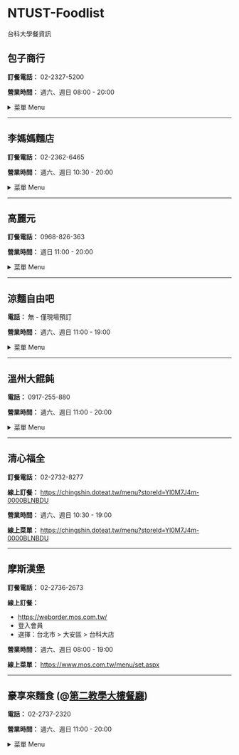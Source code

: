 # NTUST-Foodlist
台科大學餐資訊

## 包子商行

**訂餐電話：** 02-2327-5200

**營業時間：** 週六、週日 08:00 - 20:00

<details>
<summary>菜單 Menu</summary>

**菜單僅供參考，實際品項、金額以店家公告為準**  
**Menu is for reference only. Actual items and prices are subject to store announcements.**

### 包子類

| 中文名稱 | 英文名稱 | 校內價格 NTUST member($) | 校外價格 Non-NTUST member($) |
|---------|----------|----------|----------|
| 原味肉包 | Original Meat Bun | 32 | 35 |
| 辣味肉包 | Spicy Meat Bun | 32 | 35 |
| 蛋黃肉包 | Egg Yolk Meat Bun | 32 | 35 |
| 雞肉起司包 | Chicken Cheese Buns | 32 | 35 |
| 香菇蔬菜包 | Mushroom Vegetable Bun | 32 | 35 |
| 素香筍包 | Vegetarian Bamboo Bun | 32 | 35 |
| 芝麻包 | Sesame Bun | 32 | 35 |

### 饅頭類

| 中文名稱 | 英文名稱 | 校內價格 NTUST member($) | 校外價格 Non-NTUST member($) |
|---------|----------|----------|----------|
| 乳酪饅頭 | Cheese Buns | 29 | 32 |
| 黑糖饅頭 | Brown Sugar Mantou | 23 | 25 |

### 飲料類

| 中文名稱 | 英文名稱 | 校內價格 NTUST member($) | 校外價格 Non-NTUST member($) |
|---------|----------|----------|----------|
| 豆漿 | Soybean Milk | 27 | 30 |
| 豆漿紅茶 | Soy Milk Tea | 27 | 30 |
| 無糖豆漿 | Sugar-free Soy Milk | 27 | 30 |
| 米漿 | Rice Milk | 27 | 30 |
| 黑豆漿 | Black Soy Milk | 27 | 30 |
| 鮮奶紅茶 | Fresh Milk Black Tea | 36 | 40 |
| 紅茶 | Black Tea | 23 | 25 |

</details>

---

## 李媽媽麵店

**訂餐電話：** 02-2362-6465

**營業時間：** 週六、週日 10:30 - 20:00

<details>
<summary>菜單 Menu</summary>

**菜單僅供參考，實際品項、金額以店家公告為準**  
**Menu is for reference only. Actual items and prices are subject to store announcements.**

### 麵類 (Noodles)

| 中文名稱 | 英文名稱 | 校內價格 NTUST member($) | 校外價格 Non-NTUST member($) |
|---------|----------|----------|----------|
| 傻瓜大乾麵 | Large Dry Noodles | 50 | 60 |
| 肉燥大乾麵 | Large Dry Noodles with Meat | 55 | 65 |
| 擔仔麵 | Tann-ah Noodles | 55 | 65 |
| 切仔麵 | Noodle Soup | 55 | 65 |
| 貢丸麵 | Meatball Noodles | 55 | 65 |
| 魚丸麵 | Fishball Noodles | 55 | 65 |
| 大滷麵 | Braised Noodles | 65 | 75 |
| 哨子麵 | Sour Noodles Soup with Minced Pork | 65 | 75 |
| 鮮肉餛飩麵 | Fresh Meat Wonton Noodles | 60 | 70 |
| 鮮肉餛飩乾麵 | Fresh Meat Wonton Dry Noodles | 60 | 70 |
| 酸辣餛飩麵 | Sour and Spicy Wonton Noodles | 65 | 75 |
| 紅油抄手麵 | Spicy Wonton Noodles | 60 | 70 |

### 麵/飯類 (Noodles/Rice)

| 中文名稱 | 英文名稱 | 校內價格 NTUST member($) | 校外價格 Non-NTUST member($) |
|---------|----------|----------|----------|
| 香菇雞麵/飯 | Chicken and Mushrooms Noodles/Rice | 85 | 95 |
| 麻油雞麵/飯 | Sesame Oil Chicken Noodles/Rice | 85 | 95 |
| 十全大補雞麵/飯 | Ten Ingredients Chicken Noodles/Rice | 85 | 95 |
| 赤肉羹麵/飯 | Noodles/Rice in Thick Soup with Pork | 65 | 75 |
| 魷魚羹麵/飯 | Noodles/Rice in Thick Soup with Squid | 65 | 75 |
| 花枝羹麵/飯 | Noodles/Rice in Thick Soup with Cuttlefish | 65 | 75 |
| 麻婆豆腐麵/飯 | Mapo Tofu Noodles/Rice | 55 | 65 |
| 起司茄汁肉燥麵/飯 | Cheese Tomato Meat Sauce Rice/Noodles | 80 | 90 |

### 湯品 (Soup)

| 中文名稱 | 英文名稱 | 校內價格 NTUST member($) | 校外價格 Non-NTUST member($) |
|---------|----------|----------|----------|
| 青菜豆腐湯 | Vegetables and Tofu Soup | 35 | 45 |
| 魚丸湯 | Fishball Soup | 30 | 40 |
| 貢丸湯 | Meatball Soup | 30 | 40 |
| 酸辣湯 | Sour and Spicy Soup | 30 | 40 |
| 香菇雞湯 | Mushrooms and Chicken Soup | 65 | 75 |
| 麻油雞湯 | Sesame Oil Chicken Soup | 65 | 75 |
| 十全大補雞湯 | Ten Ingredients Chicken Soup | 65 | 75 |
| 鮮肉餛飩湯 | Fresh Meat Wonton Soup | 50 | 60 |

### 水餃類 (Dumplings)

| 中文名稱 | 英文名稱 | 校內價格 NTUST member($) | 校外價格 Non-NTUST member($) |
|---------|----------|----------|----------|
| 韭菜水餃 | Chive Dumplings | 75 | 85 |
| 高麗菜水餃 | Cabbage and Pork Dumplings | 75 | 85 |
| 酸辣湯餃麵 | Hot and Sour Soup Dumpling Noodles | 85 | 95 |
| 香菇雞湯湯餃麵 | Mushroom Chicken Soup Dumpling Noodles | 85 | 95 |

### 鍋類 (Hot Pot)

| 中文名稱 | 英文名稱 | 校內價格 NTUST member($) | 校外價格 Non-NTUST member($) |
|---------|----------|----------|----------|
| 酸菜豬肉鍋 | Pickled Vegetables with Pork | 85 | 95 |
| 菇菇豬肉鍋 | Mushrooms and Pork Stew | 85 | 95 |
| 蔬菜豬肉鍋 | Vegetables and Pork Stew | 95 | 105 |
| 麻辣豬肉鍋 | Pork Mala Stew | 95 | 105 |
| 泡菜豬肉鍋 | Kimchi Pork Stew | 85 | 95 |
| 雞肉蔬菜鍋 | Vegetables and Chicken Stew | 85 | 95 |

### 其他 (Others)

| 中文名稱 | 英文名稱 | 校內價格 NTUST member($) | 校外價格 Non-NTUST member($) |
|---------|----------|----------|----------|
| 燙青菜 | Blanched Vegetables | 30 | 40 |
| 紅油抄手 | Spicy Wonton | 50 | 60 |
| 十錦雞肉冬粉煲 | Ten Ingredients Chicken Vermicelli Soup | 95 | 105 |
| 蘿蔔燒肉冬粉煲 | Roasted Pork Pineapple Vermicelli Soup | 95 | 105 |

</details>

---

## 高麗元

**訂餐電話：** 0968-826-363

**營業時間：** 週日 11:00 - 20:00

<details>
<summary>菜單 Menu</summary>

**菜單僅供參考，實際品項、金額以店家公告為準**  
**Menu is for reference only. Actual items and prices are subject to store announcements.**

### 拌飯類 (Bibimbap)

| 中文名稱 | 英文名稱 | 校內價格 NTUST member($) | 校外價格 Non-NTUST member($) |
|---------|----------|----------|----------|
| 韓式蔬菜拌飯 | Korean Vegetable Bibimbap | 60 | 70 |
| 韓式豬肉拌飯 | Korean Pork Bibimbap | 80 | 90 |
| 韓式牛肉拌飯 | Korean Beef Bibimbap | 85 | 95 |
| 韓式腿排拌飯 | Korean Chicken Leg Bibimbap | 80 | 90 |
| 韓式炸雞拌飯 | Korean Fried Chicken Bibimbap | 80 | 90 |
| 韓式烤雞肉拌飯 | Korean BBQ Chicken Bibimbap | 85 | 95 |

### 烤肉類 (Roast Food / Barbeque)

| 中文名稱 | 英文名稱 | 校內價格 NTUST member($) | 校外價格 Non-NTUST member($) |
|---------|----------|----------|----------|
| 韓式烤豬肉飯 | Korean BBQ Pork Rice | 80 | 90 |
| 韓式烤牛肉飯 | Korean BBQ Beef Rice | 85 | 95 |
| 韓式烤雞肉飯 | Korean BBQ Chicken Rice | 85 | 95 |
| 韓式腿排飯 | Korean Chicken Leg Rice | 75 | 85 |
| 韓式蜜汁腿排飯 | Korean Honey Chicken Rice | 80 | 90 |
| 韓式炸雞飯 | Korean Fried Chicken Rice | 80 | 90 |
| 韓式雞排飯 | Korean Chicken Chop Rice | 95 | 105 |
| 韓式安東雞肉飯 | Korean Andong Chicken Rice | 85 | 95 |
| 韓式黑豬排飯 | Korean Black Pork Chop Rice | 80 | 90 |
| 四菜飯 | Four Course Meal | 60 | 70 |

### 小火鍋類 (Small Hot Pot)

| 中文名稱 | 英文名稱 | 校內價格 NTUST member($) | 校外價格 Non-NTUST member($) |
|---------|----------|----------|----------|
| 蔬菜豆腐鍋 | Vegetable Tofu Hot Pot | 80 | 90 |
| 蔬菜泡菜鍋 | Vegetable Kimchi Hot Pot | 80 | 90 |
| 豆腐泡菜鍋 | Tofu Kimchi Hot Pot | 85 | 95 |
| 豬肉豆腐鍋 | Pork Tofu Hot Pot | 95 | 105 |
| 豬肉泡菜鍋 | Pork Kimchi Hot Pot | 95 | 105 |
| 牛肉豆腐鍋 | Beef Tofu Hot Pot | 100 | 110 |
| 牛肉泡菜鍋 | Beef Kimchi Hot Pot | 100 | 110 |
| 蔬菜部隊鍋 | Vegetable Cheese Hot Pot | 90 | 100 |
| 豬肉部隊鍋 | Pork Cheese Hot Pot | 110 | 120 |
| 牛肉部隊鍋 | Beef Cheese Hot Pot | 120 | 130 |

</details>


---

## 涼麵自由吧

**電話：** 無 - 僅現場預訂

**營業時間：** 週六、週日 11:00 - 19:00

<details>
<summary>菜單 Menu</summary>

**菜單僅供參考，實際品項、金額以店家公告為準**  
**Menu is for reference only. Actual items and prices are subject to store announcements.**

### 麵類

| 中文名稱 | 英文名稱 | 校內價格 NTUST member($) | 校外價格 Non-NTUST member($) |
|---------|----------|----------|----------|
| 菜菜肉燥乾拌麵 | Dried Vegetables and Meat Noodles | 80 | 90 |
| 雙醬麵 | Double Sauce Noodles | 80 | 90 |
| 乾拌麵(小) | Dry Noodle (Small) | 45 | 55 |
| 乾拌麵(大) | Dry Noodle (Big) | 65 | 75 |
| 菜菜肉燥意麵 | Pasta with Vegetables and Pork | 80 | 90 |
| 泡菜意麵 | Kimchi Pasta | 65 | 75 |
| 乾拌意麵(小) | Dry Pasta (Small) | 45 | 55 |
| 乾拌意麵(大) | Dry Pasta (Big) | 65 | 75 |
| 招牌味增湯麵(可素) | Signature Miso Soup Noodles (Can Choose Vegetarian) | 80 | 90 |
| 紫菜蕃茄烏龍湯麵 | Seaweed and Tomato Oolong Noodle Soup | 80 | 90 |
| 蕃茄烏龍麵 | Tomato Udon | 80 | 90 |
| 蕎麥麵 | Soba Noodles | 80 | 90 |
| 藜麥麵 | Quinoa Noodles | 80 | 90 |
| 綠藻麵 | Chlorella Noodles | 80 | 90 |
| 黃涼麵 | Yellow Cold Noodles | 80 | 90 |
| 菜菜雙醬刀削拌麵 | Noodle with Sesame Sauce and Fried Sauce | 80 | 90 |
| 菜菜麻醬刀削拌麵(素) | Noodle with Sesame Sauce and Fried Sauce (Vegetarian) | 80 | 90 |
| 麻不辣刀削拌麵 | Spicy Noodles | 80 | 90 |
| 菜菜雙醬蕃茄烏龍麵 | Double Sauce Tomato Udon | 80 | 90 |
| 菜菜麻醬蕃茄烏龍麵(素) | Double Sauce Tomato Udon (Vegetarian) | 80 | 90 |
| 爆香柴魚烏龍麵 | Sauteed Bonito Udon | 80 | 90 |
| 紅龍果涼麵 | Dragon Fruit Cold Noodles | 80 | 90 |
| 三杯麵 | Three Cups Noodles | 80 | 90 |
| 菜菜三杯麵 | Three Cups Noodles with Vegetables | 80 | 90 |
| 菜菜三杯蕃茄烏龍麵 | Three Cups Tomato Udon Noodles with Vegetables | 80 | 90 |
| 菜菜三杯意麵 | Three Cups Noodles Yi Mein with Vegetables | 80 | 90 |
| 菜菜三杯刀削麵 | Three Cups Knife-Cut Noodles with Vegetables | 80 | 90 |
| 蒜香牛奶湯麵 | Garlic Milk Soup Noodles | 100 | 110 |
| 麻醬乾拌意麵 | Sesame Sauce Dry Tossed Noodles | 50 | 60 |
| 菜菜麻醬意麵 | Vegetarian Sesame Sauce Noodles | 80 | 90 |
| 麻醬乾拌意麵(大) | Large Sesame Sauce Dry Tossed Noodles | 75 | 85 |

### 小菜配菜

| 中文名稱 | 英文名稱 | 校內價格 NTUST member($) | 校外價格 Non-NTUST member($) |
|---------|----------|----------|----------|
| 溏心蛋 | Soft-boiled Egg | 25 | 35 |
| 舒肥雞 | Sous Vide Chicken Breast | 30 | 40 |
| 燙豆芽菜 | Bean Sprouts | 30 | 40 |
| 味噌湯(素) | Miso Soup (Vegetarian) | 15 | 25 |

### 加購項目

| 中文名稱 | 英文名稱 | 價格($) |
|---------|----------|----------|
| 水煮蛋 | Boiled Egg | 10 |
| 溏心蛋 | Soft-boiled Egg | 25 |
| 舒肥雞 | Sous Vide Chicken Breast | 30 |

### 自選麵（均一價 80 元）
- Step 1：麵體（五選一）
  - 藜麥麵
  - 綠藻麵
  - 蕎麥麵
  - 黃涼麵
  - 紅龍果麵
- Step 2：醬汁（四選一）
  - 芝麻醬
  - 和風醬
  - 柴魚醬
  - 四川麻辣醬
- Step 3：配料
  - 現場選五種配料

</details>


---

## 溫州大餛飩

**電話：** 0917-255-880

**營業時間：** 週六、週日 11:00 - 20:00

<details>
<summary>菜單 Menu</summary>

**菜單僅供參考，實際品項、金額以店家公告為準**  
**Menu is for reference only. Actual items and prices are subject to store announcements.**

### 湯麵類 (Noodle Soup)

| 中文名稱 | 英文名稱 | 校內價格 NTUST member($) | 校外價格 Non-NTUST member($) |
|---------|----------|----------|----------|
| 蝦肉餛飩麵 | Shrimp Wonton Noodles | 70 | 80 |
| 菜肉餛飩麵 | Vegetables and Meat Wonton Noodles | 65 | 75 |
| 鮮肉餛飩麵 | Fresh Meat Wonton Noodles | 60 | 70 |
| 虱目魚麵 | Milkfish Noodles | 75 | 85 |
| 榨菜肉絲麵 | Shredded Meat with Pickled Vegetable Noodles | 80 | 90 |
| 牛肉河粉 | Beef Pho | 85 | 95 |
| 豬肉河粉 | Pork Pho | 85 | 95 |
| 過橋米線 | GuoQiao Rice-Flour Noodles | 85 | 95 |
| 瘦肉麵 | Noodles with Lean Meat | 80 | 90 |
| 豬肝麵 | Pork Liver Noodles | 75 | 85 |
| 嘴邊肉麵 | Pork Jowl Noodles | 75 | 85 |
| 蕃茄蛋花麵 | Tomato Egg Noodles | 75 | 85 |
| 清江豆腐麵 | QingJiang Tofu Noodles | 60 | 70 |
| 魯肉飯 | Braised Pork Rice | 50 | 60 |

### 乾麵類 (Dried Noodles)

| 中文名稱 | 英文名稱 | 校內價格 NTUST member($) | 校外價格 Non-NTUST member($) |
|---------|----------|----------|----------|
| 蝦肉炒手麵 | Stir-Fried Noodles with Shrimp | 90 | 100 |
| 菜肉炒手麵 | Stir-Fried Noodles with Vegetables and Meat | 85 | 95 |
| 鮮肉炒手麵 | Stir-Fried Noodles with Fresh Meat | 80 | 90 |
| 香辣老虎麵 | Spicy Tiger Noodles | 55 | 65 |
| 香辣老虎麵(大) | Spicy Tiger Noodles (Large) | 75 | 85 |
| 炸醬麵 | Noodles with Soybean Paste | 55 | 65 |
| 炸醬麵(大) | Noodles with Soybean Paste (Large) | 75 | 85 |
| 麻醬麵 | Noodles with Sesame Sauce | 50 | 60 |
| 麻醬麵(大) | Noodles with Sesame Sauce (Large) | 70 | 80 |
| 旦旦麵 | DanDan Noodles (Chili Oil) | 50 | 60 |
| 旦旦麵(大) | DanDan Noodles (Chili Oil) (Large) | 70 | 80 |
| 乾拌粉 | Stir Fried Vermicelli | 75 | 85 |
| 酸辣粉 | Sour and Spicy Vermicelli | 75 | 85 |
| 雙醬麵 | Double Sauce Noodles (Sesame and Soybean Sauce) | 65 | 75 |
| 雙醬麵(大) | Double Sauce Noodles (Sesame and Soybean Sauce) (Large) | 85 | 95 |

### 炒麵類 (Fried Noodles)

| 中文名稱 | 英文名稱 | 校內價格 NTUST member($) | 校外價格 Non-NTUST member($) |
|---------|----------|----------|----------|
| 沙茶牛肉炒麵 | Shacha Sauce Beef Fried Noodles | 85 | 95 |
| 沙茶羊肉炒麵 | Shacha Sauce Lamb Fried Noodles | 85 | 95 |
| 沙茶豬肉炒麵 | Shacha Sauce Pork Fried Noodles | 80 | 90 |
| 蝦仁炒麵 | Shrimp Fried Noodles | 85 | 95 |
| 蔬菜炒麵 | Vegetables Fried Noodles | 70 | 80 |

### 炒飯類 (Fried Rice)

| 中文名稱 | 英文名稱 | 校內價格 NTUST member($) | 校外價格 Non-NTUST member($) |
|---------|----------|----------|----------|
| 蝦仁蛋炒飯 | Shrimp and Egg Fried Rice | 85 | 95 |
| 香腸蛋炒飯 | Sausages and Egg Fried Rice | 75 | 85 |
| 火腿蛋炒飯 | Ham and Egg Fried Rice | 75 | 85 |
| 肉絲蛋炒飯 | Sliced Meat and Egg Fried Rice | 75 | 85 |
| 牛肉炒飯 | Beef Fried Rice | 85 | 95 |
| 羊肉炒飯 | Lamb Fried Rice | 85 | 95 |

### 套餐類 (Combo Meal)

| 中文名稱 | 英文名稱 | 校內價格 NTUST member($) | 校外價格 Non-NTUST member($) |
|---------|----------|----------|----------|
| A餐 老虎麵+綜合餛飩湯 | Meal A Tiger Noodles + Mixed Wonton Soup | 100 | 110 |
| B餐 炸醬麵+綜合餛飩湯 | Meal B Soybean Paste Noodles + Mixed Wonton Soup | 100 | 110 |
| C餐 麻醬麵+綜合餛飩湯 | Meal C Sesame Paste Noodles + Mixed Wonton Soup | 100 | 110 |
| D餐 旦旦麵+綜合餛飩湯 | Meal D DanDan Noodles (Chili Oil) + Mixed Wonton Soup | 100 | 110 |

### 炒手 (Dumplings)

| 中文名稱 | 英文名稱 | 校內價格 NTUST member($) | 校外價格 Non-NTUST member($) |
|---------|----------|----------|----------|
| 蝦肉炒手 | Shrimp Dumplings | 70 | 80 |
| 菜肉炒手 | Vegetables and Meat Dumplings | 65 | 75 |
| 鮮肉炒手 | Fresh Meat Dumplings | 60 | 70 |

### 湯品 (Soup)

| 中文名稱 | 英文名稱 | 校內價格 NTUST member($) | 校外價格 Non-NTUST member($) |
|---------|----------|----------|----------|
| 蝦肉餛飩湯 | Shrimp Wonton Soup | 65 | 75 |
| 菜肉餛飩湯 | Vegetables and Meat Wonton Soup | 60 | 70 |
| 鮮肉餛飩湯 | Fresh Meat Wonton Soup | 55 | 65 |
| 青菜豆腐湯 | Vegetables and Tofu Soup | 30 | 40 |
| 瘦肉湯 | Meat Soup | 55 | 65 |
| 豬肝湯 | Pork Liver Soup | 55 | 65 |
| 虱目魚雞湯 | Milkfish Soup | 65 | 75 |
| 蕃茄蛋花湯 | Tomato and Egg Soup | 60 | 70 |

</details>


---

## 清心福全

**訂餐電話：** 02-2732-8277

**線上訂餐：** https://chingshin.doteat.tw/menu?storeId=Yl0M7J4m-0000BLNBDU

**營業時間：** 週六、週日 10:30 - 19:00

**線上菜單：** https://chingshin.doteat.tw/menu?storeId=Yl0M7J4m-0000BLNBDU

---

## 摩斯漢堡

**訂餐電話：** 02-2736-2673

**線上訂餐：**
- https://weborder.mos.com.tw/
- 登入會員
- 選擇：台北市 > 大安區 > 台科大店

**營業時間：** 週六、週日 08:00 - 19:00

**線上菜單：** https://www.mos.com.tw/menu/set.aspx


---

## 豪享來麵食 (@[第二教學大樓餐廳](https://maps.app.goo.gl/n9Y5SniVnXQi94Kx9))

**電話：** 02-2737-2320

**營業時間：** 週六、週日 11:00 - 20:00

<details>
<summary>菜單 Menu</summary>

**菜單僅供參考，實際品項、金額以店家公告為準**  
**Menu is for reference only. Actual items and prices are subject to store announcements.**

### 乾麵類 (Dry Noodles)

| 中文名稱 | 英文名稱 | 校內價格 NTUST member($) | 校外價格 Non-NTUST member($) |
|---------|----------|----------|----------|
| 乾拌麵 | Dry Noodle | 45 | 55 |
| 紅油乾麵 | Red Oil Dry Noodles | 45 | 55 |
| 紅油炒手 | Spicy Wonton | 50 | 60 |
| 紅油炒手麵 | Spicy Wonton Noodle | 60 | 70 |
| 炒泡麵(牛/豬) | Fried Noodles(Beef/Pork) | 80 | 90 |
| 沙茶(牛/豬)乾拌麵 | Dried Beef/Pork Noodles | 70 | 80 |

### 湯麵類 (Noodle Soup)

| 中文名稱 | 英文名稱 | 校內價格 NTUST member($) | 校外價格 Non-NTUST member($) |
|---------|----------|----------|----------|
| 鍋燒麵(牛/豬/雞) | Hot Pot Noodle (beef/pork/chicken) | 80 | 90 |
| 蕃茄蔬菜麵 | Tomato Vegetable Noodle | 50 | 60 |
| 貢丸麵 | Meat Ball Noodle | 45 | 55 |
| 餛飩麵 | Wonton Noodles | 50 | 60 |
| 榨菜肉絲麵 | Pickled Vegetable Pork Noodles | 50 | 60 |
| 牛肉湯麵 | Beef Noodle Soup | 55 | 65 |
| 排骨麵 | Rib Noodles | 75 | 85 |
| 雲吞蔬菜麵 | Wonton Vegetable Noodles | 70 | 80 |
| 雲吞牛肉湯麵 | Wonton Beef Noodle Soup | 75 | 85 |
| 香嫩豬肉片麵 | Tender Pork Noodles | 75 | 85 |
| 牛肉片麵 | Sliced Beef Noodle | 90 | 100 |
| 牛肉細粉 | Beef Vermicelli | 90 | 100 |
| 茄汁牛肉片麵 | Beef Noodles with Tomato Sauce | 90 | 100 |

### 黑胡椒義大利麵類 (Black Pepper Pasta)

| 中文名稱 | 英文名稱 | 校內價格 NTUST member($) | 校外價格 Non-NTUST member($) |
|---------|----------|----------|----------|
| 法式黑胡椒麵 | French Black Pepper Noodles | 60 | 70 |
| 法式黑胡椒G排麵 | French Black Pepper Chicken Chops Noodle | 75 | 85 |
| 法式黑胡椒卡拉G腿麵 | French Black Pepper Kara Chicken Noodle | 80 | 90 |
| 法式黑胡椒G腿麵 | French Black Pepper Chicken Drumsticks Noodle | 85 | 95 |
| 法式黑胡椒牛排麵 | French Black Pepper Steak Noodle | 90 | 100 |
| 法式黑胡椒豬排麵 | French Black Pepper Pork Chops Noodle | 75 | 85 |
| 法式黑胡椒燻雞培根麵 | French Black Pepper Smoked Chicken Bacon Noodle | 80 | 90 |

### 肉醬義大利麵類 (Meat Sauce Pasta)

| 中文名稱 | 英文名稱 | 校內價格 NTUST member($) | 校外價格 Non-NTUST member($) |
|---------|----------|----------|----------|
| 法式肉醬麵 | Bolognese | 60 | 70 |
| 法式肉醬G排麵 | French Bolognese Chicken Chop Noodles | 75 | 85 |
| 法式肉醬卡拉G腿麵 | Kara Chicken Drumsticks Noodle with French Bolognese | 80 | 90 |
| 法式肉醬G腿麵 | French Bolognese Chicken Thigh Noodles | 85 | 95 |
| 法式肉醬牛排麵 | Bolognese Steak Spaghetti | 90 | 100 |
| 法式肉醬豬排麵 | Pork Chop Noodles with Bolognese Sauce | 75 | 85 |
| 法式肉醬燻雞培根麵 | Smoked Chicken and Bacon Spaghetti | 80 | 90 |

### 湯類 (Soup)

| 中文名稱 | 英文名稱 | 校內價格 NTUST member($) | 校外價格 Non-NTUST member($) |
|---------|----------|----------|----------|
| 貢丸湯 | Meat Ball Soup | 25 | 35 |
| 蘿蔔湯 | Radish Soup | 25 | 35 |
| 蕃茄蔬菜湯 | Tomato and Vegetable Soup | 25 | 35 |
| 餛飩湯 | Wonton Soup | 40 | 50 |

### 燴飯類 (Risotto)

| 中文名稱 | 英文名稱 | 價格 ($) |
|---------|----------|------|
| 沙茶牛肉燴飯 | Shacha Beef Risotto | 70 |
| 沙茶豬肉燴飯 | Shacha Pork Risotto | 70 |

### 黑胡椒&肉醬類 (Black Pepper & Meat Sauce Rice)

| 中文名稱 | 英文名稱 | 價格 ($) |
|---------|----------|------|
| 法式黑胡椒/肉醬飯 | French Black Pepper/Bolognese Rice | 60 |
| 法式黑胡椒/肉醬G排飯 | French Black Pepper/Meat Sauce Chicken Chop Rice | 75 |
| 法式黑胡椒/肉醬卡拉G腿飯 | French Black Pepper/Meat Sauce Kara Chicken Leg Rice | 80 |
| 法式黑胡椒/肉醬G腿飯 | French Black Pepper/Meat Sauce Chicken Leg Rice | 85 |
| 法式黑胡椒/肉醬牛排飯 | French Black Pepper/Meat Sauce Steak Rice | 90 |
| 法式黑胡椒/肉醬豬排飯 | French Black Pepper/Meat Sauce with Pork Chop Rice | 75 |
| 法式黑胡椒/肉醬燻雞培根飯 | French Black Pepper/Meat Sauce Smoked Chicken and Bacon Rice | 80 |

### 加購項目

| 項目 | 價格 |
|------|------|
| 加麵加一球 | +10元 |
| 加麵加半球 | +5元 |
| 僅限飯類加菜 | +5元 |

**備註：**
- 校內優惠價 (On Campus)
- 校外販售價 (Off Campus)
- 燴飯類僅提供單一價格

</details>
